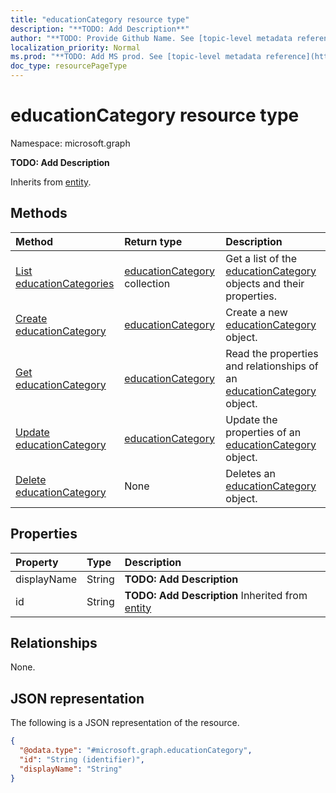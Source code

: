 ```yaml
---
title: "educationCategory resource type"
description: "**TODO: Add Description**"
author: "**TODO: Provide Github Name. See [topic-level metadata reference](https://msgo.azurewebsites.net/add/document/guidelines/metadata.html#topic-level-metadata)**"
localization_priority: Normal
ms.prod: "**TODO: Add MS prod. See [topic-level metadata reference](https://msgo.azurewebsites.net/add/document/guidelines/metadata.html#topic-level-metadata)**"
doc_type: resourcePageType
---
```


# educationCategory resource type

Namespace: microsoft.graph



**TODO: Add Description**


Inherits from [entity](../resources/entity.md).

## Methods
|Method|Return type|Description|
|:---|:---|:---|
|[List educationCategories](../api/educationcategory-list.md)|[educationCategory](../resources/educationcategory.md) collection|Get a list of the [educationCategory](../resources/educationcategory.md) objects and their properties.|
|[Create educationCategory](../api/educationcategory-create.md)|[educationCategory](../resources/educationcategory.md)|Create a new [educationCategory](../resources/educationcategory.md) object.|
|[Get educationCategory](../api/educationcategory-get.md)|[educationCategory](../resources/educationcategory.md)|Read the properties and relationships of an [educationCategory](../resources/educationcategory.md) object.|
|[Update educationCategory](../api/educationcategory-update.md)|[educationCategory](../resources/educationcategory.md)|Update the properties of an [educationCategory](../resources/educationcategory.md) object.|
|[Delete educationCategory](../api/educationcategory-delete.md)|None|Deletes an [educationCategory](../resources/educationcategory.md) object.|

## Properties
|Property|Type|Description|
|:---|:---|:---|
|displayName|String|**TODO: Add Description**|
|id|String|**TODO: Add Description** Inherited from [entity](../resources/entity.md)|

## Relationships
None.

## JSON representation
The following is a JSON representation of the resource.
<!-- {
  "blockType": "resource",
  "keyProperty": "id",
  "@odata.type": "microsoft.graph.educationCategory",
  "baseType": "microsoft.graph.entity",
  "openType": false
}
-->
``` json
{
  "@odata.type": "#microsoft.graph.educationCategory",
  "id": "String (identifier)",
  "displayName": "String"
}
```


